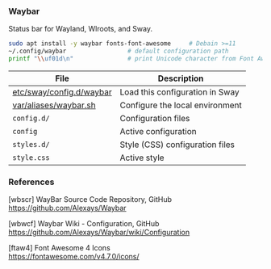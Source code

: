 ### Waybar

Status bar for Wayland, Wlroots, and Sway.

```bash
sudo apt install -y waybar fonts-font-awesome     # Debain >=11
~/.config/waybar                 # default configuration path
printf "\\uf01d\n"               # print Unicode character from Font Awesome
```

File                                | Description
------------------------------------|-----------------------------------------
[etc/sway/config.d/waybar][01]      | Load this configuration in Sway
[var/aliases/waybar.sh][02]         | Configure the local environment
`config.d/`                         | Configuration files
`config`                            | Active configuration
`styles.d/`                         | Style (CSS) configuration files
`style.css`                         | Active style

[01]: ../sway/config.d/waybar
[02]: ../../var/aliases/waybar.sh

### References

[wbscr] WayBar Source Code Repository, GitHub  
<https://github.com/Alexays/Waybar>

[wbwcf] Waybar Wiki - Configuration, GitHub  
<https://github.com/Alexays/Waybar/wiki/Configuration>

[ftaw4] Font Awesome 4 Icons  
<https://fontawesome.com/v4.7.0/icons/>
